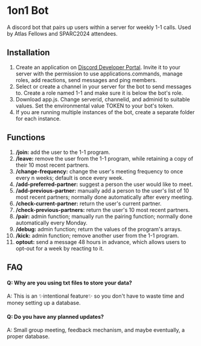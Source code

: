 # 1on1 Bot
A discord bot that pairs up users within a server for weekly 1-1 calls. 
Used by Atlas Fellows and SPARC2024 attendees. 
## Installation
1. Create an application on [Discord Developer Portal](https://discord.com/developers/applications). Invite it to your server with the permission to use applications.commands, manage roles, add reactions, send messages and ping members.
2. Select or create a channel in your server for the bot to send messages to. Create a role named 1-1 and make sure it is below the bot's role. 
3. Download app.js. Change serverid, channelid, and adminid to suitable values. Set the environmental value TOKEN to your bot's token. 
4. If you are running multiple instances of the bot, create a separate folder for each instance. 
## Functions
1. **/join:** add the user to the 1-1 program.
2. **/leave:** remove the user from the 1-1 program, while retaining a copy of their 10 most recent partners.
3. **/change-frequency:** change the user's meeting frequency to once every n weeks; default is once every week.
4. **/add-preferred-partner:** suggest a person the user would like to meet.
5. **/add-previous-partner:** manually add a person to the user's list of 10 most recent partners; normally done automatically after every meeting.
6. **/check-current-partner:** return the user's current partner.
7. **/check-previous-partners:** return the user's 10 most recent partners.
8. **/pair:** admin function; manually run the pairing function; normally done automatically every Monday.
9. **/debug:** admin function; return the values of the program's arrays.
10. **/kick:** admin function; remove another user from the 1-1 program.  
11. **optout:** send a message 48 hours in advance, which allows users to opt-out for a week by reacting to it. 
## FAQ
#### Q: Why are you using txt files to store your data?
A: This is an ✨intentional feature✨ so you don't have to waste time and money setting up a database.
#### Q: Do you have any planned updates?
A: Small group meeting, feedback mechanism, and maybe eventually, a proper database.
